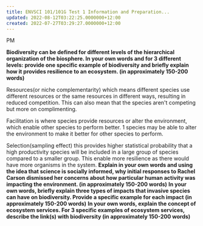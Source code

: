 ```yaml
---
title: ENVSCI 101/101G Test 1 Information and Preparation...
updated: 2022-08-12T03:22:25.0000000+12:00
created: 2022-07-27T03:29:27.0000000+12:00
---
```


PM

**Biodiversity can be defined for different levels of the hierarchical organization of the biosphere. In your own words and for 3 different levels: provide one specific example of biodiversity and briefly explain how it provides resilience to an ecosystem. (in approximately 150-200 words)**

Resources(or niche complementarity) which means different species use different resources or the same resources in different ways, resulting in reduced competition. This can also mean that the species aren't competing but more on complimenting.

Facilitation is where species provide resources or alter the environment, which enable other species to perform better. 1 species may be able to alter the environment to make it better for other species to perform.

Selection(sampling effect) this provides higher statistical probability that a high productivity species will be included in a large group of species compared to a smaller group. This enable more resilience as there would have more organisms in the system.
**Explain in your own words and using the idea that science is socially informed, why initial responses to Rachel Carson dismissed her concerns about how particular human activity was impacting the environment. (in approximately 150-200 words)**
**In your own words, briefly explain three types of impacts that invasive species can have on biodiversity. Provide a specific example for each impact (in approximately 150-200 words)**
**In your own words, explain the concept of ecosystem services. For 3 specific examples of ecosystem services, describe the link(s) with biodiversity (in approximately 150-200 words)**

